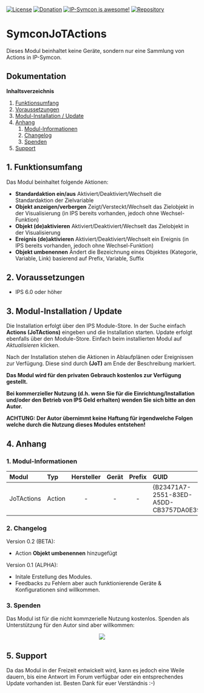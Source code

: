 [![License](https://img.shields.io/badge/License-CC%20BY--NC--SA%204.0-lightgrey)](https://creativecommons.org/licenses/by-nc-sa/4.0/)
[![Donation](https://img.shields.io/badge/Donation-PayPal-ffc43a)](https://www.paypal.com/donate/?hosted_button_id=9M6W4KM34HWMA)
[![IP-Symcon is awesome!](https://img.shields.io/badge/IP--Symcon-6.0-blue.svg)](https://www.symcon.de)
[![Repository](https://img.shields.io/website?down_color=green&down_message=private&label=Git-Repo&up_color=orange&up_message=public&url=https%3A%2F%2Fgithub.com%2Fjotata%2FSymconJoTActions)](https://github.com/jotata/SymconJoTActions)

# SymconJoTActions
Dieses Modul beinhaltet keine Geräte, sondern nur eine Sammlung von Actions in IP-Symcon.

## Dokumentation

**Inhaltsverzeichnis**
1. [Funktionsumfang](#1-funktionsumfang)  
2. [Voraussetzungen](#2-voraussetzungen)  
3. [Modul-Installation / Update](#3-modul-installation--update) 
4. [Anhang](#4-anhang)  
    1. [Modul-Informationen](#1-modul-informationen)
    2. [Changelog](#2-changelog)
    3. [Spenden](#3-spenden)
5. [Support](#5-support)

## 1. Funktionsumfang
Das Modul beinhaltet folgende Aktionen:
- **Standardaktion ein/aus** Aktiviert/Deaktiviert/Wechselt die Standardaktion der Zielvariable
- **Objekt anzeigen/verbergen** Zeigt/Versteckt/Wechselt das Zielobjekt in der Visualisierung (in IPS bereits vorhanden, jedoch ohne Wechsel-Funktion)
- **Objekt (de)aktivieren** Aktiviert/Deaktiviert/Wechselt das Zielobjekt in der Visualisierung
- **Ereignis (de)aktivieren** Aktiviert/Deaktiviert/Wechselt ein Ereignis (in IPS bereits vorhanden, jedoch ohne Wechsel-Funktion)
- **Objekt umbenennen** Ändert die Bezeichnung eines Objektes (Kategorie, Variable, Link) basierend auf Prefix, Variable, Suffix

## 2. Voraussetzungen
 - IPS 6.0 oder höher  

## 3. Modul-Installation / Update
Die Installation erfolgt über den IPS Module-Store. In der Suche einfach **Actions (JoTActions)** eingeben und die Installation starten.
Update erfolgt ebenfalls über den Module-Store. Einfach beim installierten Modul auf *Aktualisieren* klicken.

Nach der Installation stehen die Aktionen in Ablaufplänen oder Ereignissen zur Verfügung. Diese sind durch **(JoT)** am Ende der Beschreibung markiert.

**Das Modul wird für den privaten Gebrauch kostenlos zur Verfügung gestellt.**

**Bei kommerzieller Nutzung (d.h. wenn Sie für die Einrichtung/Installation und/oder den Betrieb von IPS Geld erhalten) wenden Sie sich bitte an den Autor.**

**ACHTUNG: Der Autor übernimmt keine Haftung für irgendwelche Folgen welche durch die Nutzung dieses Modules entstehen!**

## 4. Anhang
  ### 1. Modul-Informationen
  | Modul      | Typ    | Hersteller | Gerät | Prefix  | GUID                                   |
  | :--------- | :----- | :--------: | :---: | :-----: | :------------------------------------- |
  | JoTActions | Action | -          | -     | -       | {B23471A7-2551-83ED-A5DD-CB3757DA0E39} |

  ### 2. Changelog
  Version 0.2 (BETA):
  - Action **Objekt umbenennen** hinzugefügt
  
  Version 0.1 (ALPHA):  
  - Initale Erstellung des Modules.
  - Feedbacks zu Fehlern aber auch funktionierende Geräte & Konfigurationen sind willkommen.

  ### 3. Spenden    
  Das Modul ist für die nicht kommzerielle Nutzung kostenlos. Spenden als Unterstützung für den Autor sind aber willkommen:  
  <p align="center"><a href="https://www.paypal.com/donate/?hosted_button_id=9M6W4KM34HWMA" target="_blank"><img src="https://www.paypalobjects.com/de_DE/CH/i/btn/btn_donateCC_LG.gif" border="0" /></a></p>

## 5. Support
<!--Fragen, Anregungen, Kritik und Fehler zu diesem Modul können im entsprechenden [Thread des IPS-Forums](https://community.symcon.de/t/modul-coe-knoten-jottacoe-technische-alternative-via-can-over-ethernet-coe) deponiert werden.-->
Da das Modul in der Freizeit entwickelt wird, kann es jedoch eine Weile dauern, bis eine Antwort im Forum verfügbar oder ein entsprechendes Update vorhanden ist. Besten Dank für euer Verständnis :-)


